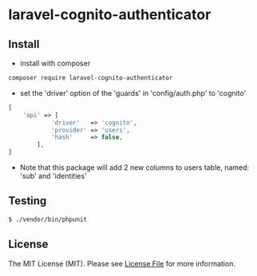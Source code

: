 # laravel-cognito-authenticator

## Install

-   install with composer

```bash
composer require laravel-cognito-authenticator
```

-   set the 'driver' option of the 'guards' in 'config/auth.php' to 'cognito'

```php
[
    'api' => [
            'driver'   => 'cognito',
            'provider' => 'users',
            'hash'     => false,
        ],
]
```

-   Note that this package will add 2 new columns to users table, named: 'sub' and 'identities'

## Testing

```bash
$ ./vendor/bin/phpunit
```

## License

The MIT License (MIT). Please see [License File](LICENSE.md) for more information.
